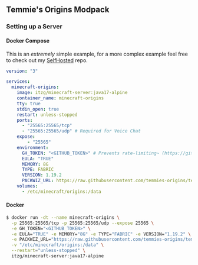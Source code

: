 ## Temmie's Origins Modpack

### Setting up a Server

#### Docker Compose

This is an _extremely_ simple example, for a more complex example feel free to check out my [SelfHosted](https://github.com/cecilia-sanare/SelfHosted) repo.

```yml
version: "3"

services:
  minecraft-origins:
    image: itzg/minecraft-server:java17-alpine
    container_name: minecraft-origins
    tty: true
    stdin_open: true
    restart: unless-stopped
    ports:
      - "25565:25565/tcp"
      - "25565:25565/udp" # Required for Voice Chat
    expose:
        - "25565"
    environment:
      GH_TOKEN: "<GITHUB_TOKEN>" # Prevents rate-limiting~ (https://github.com/settings/tokens)
      EULA: "TRUE"
      MEMORY: 8G
      TYPE: FABRIC
      VERSION: 1.19.2
      PACKWIZ_URL: https://raw.githubusercontent.com/temmies-origins/temmies-origins-modpack/<version>/pack.toml
    volumes:
      - /etc/minecraft/origins:/data
```

#### Docker

```sh
$ docker run -dt --name minecraft-origins \
  -p 25565:25565/tcp -p 25565:25565/udp --expose 25565 \
  -e GH_TOKEN="<GITHUB_TOKEN>" \
  -e EULA="TRUE" -e MEMORY="8G" -e TYPE="FABRIC" -e VERSION="1.19.2" \
  -e PACKWIZ_URL="https://raw.githubusercontent.com/temmies-origins/temmies-origins-modpack/<version>/pack.toml" \
  -v "/etc/minecraft/origins:/data" \
  --restart="unless-stopped" \
  itzg/minecraft-server:java17-alpine
```